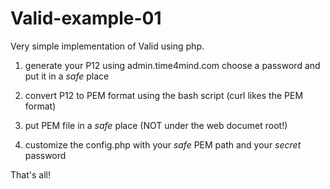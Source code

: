 # Valid-example-01
Very simple implementation of Valid using php.

1) generate your P12 using admin.time4mind.com
   choose a password and put it in a *safe* place

2) convert P12 to PEM format using the bash script 
   (curl likes the PEM format)

3) put PEM file in a *safe* place 
   (NOT under the web documet root!)

4) customize the config.php with your *safe* PEM path 
   and your *secret* password

That's all!


